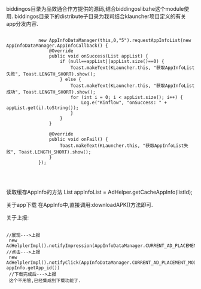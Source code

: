 biddingos目录为品效通合作方提供的源码,结合biddingoslibzhe这个module使用.
biddingos目录下的distribute子目录为我司结合klauncher项目定义的有关app分发内容.
<pre>
<code>
            new AppInfoDataManager(this,0,"5").requestAppInfoList(new AppInfoDataManager.AppInfoCallback() {
                @Override
                public void onSuccess(List<AppInfo> appList) {
                    if (null==appList||appList.size()==0) {
                        Toast.makeText(KLauncher.this, "获取AppInfoList失败", Toast.LENGTH_SHORT).show();
                    } else {
                        Toast.makeText(KLauncher.this, "获取AppInfoList成功", Toast.LENGTH_SHORT).show();
                        for (int i = 0; i < appList.size(); i++) {
                            Log.e("Kinflow", "onSuccess: " + appList.get(i).toString());
                        }
                    }
                }

                @Override
                public void onFail() {
                    Toast.makeText(KLauncher.this, "获取AppInfoList失败", Toast.LENGTH_SHORT).show();
                }
            });
</code>
</pre></br>

读取缓存AppInfo的方法
List<AppInfo> appInfoList =  AdHelper.getCacheAppInfo(listId);

关于app下载
在AppInfo中,直接调用:downloadAPK()方法即可.

关于上报:
<pre>
<code>
//展现--->上报
 new AdHelplerImpl().notifyImpression(AppInfoDataManager.CURRENT_AD_PLACEMENT_MODULE,appInfo.getApp_id());
//点击--->上报
 new AdHelplerImpl().notifyClick(AppInfoDataManager.CURRENT_AD_PLACEMENT_MODULE, appInfo.getApp_id())
 //下载完成后--->上报
 这个不用管,已经集成到下载功能了.
<code/>
</pre>

